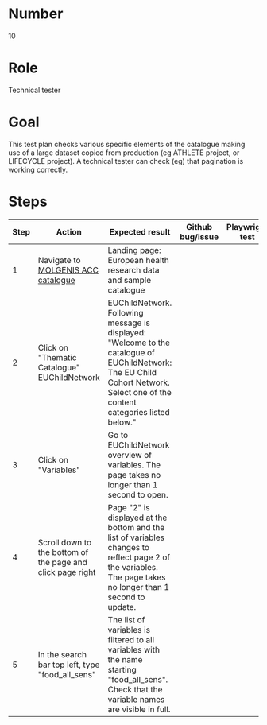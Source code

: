 # Number

10

# Role

Technical tester

# Goal

This test plan checks various specific elements of the catalogue making use of a large dataset copied from production (eg ATHLETE project, or LIFECYCLE project).  A technical tester can check (eg) that pagination is working correctly.

# Steps

| Step | Action | Expected result | Github bug/issue | Playwright test |
| -----| -------| ----------------| -----------------| ---------------- |
| 1 | Navigate to [MOLGENIS ACC catalogue](https://data-catalogue-acc.molgeniscloud.org/catalogue/ssr-catalogue) | Landing page: European health research data and sample catalogue | | |
| 2 |Click on "Thematic Catalogue" EUChildNetwork|EUChildNetwork. Following message is displayed: "Welcome to the catalogue of EUChildNetwork: The EU Child Cohort Network. Select one of the content categories listed below." | | |
| 3 |Click on "Variables"|Go to EUChildNetwork overview of variables. The page takes no longer than 1 second to open. | | |
| 4 |Scroll down to the bottom of the page and click page right|Page "2" is displayed at the bottom and the list of variables changes to reflect page 2 of the variables. The page takes no longer than 1 second to update. | | |
| 5 |In the search bar top left, type "food_all_sens"|The list of variables is filtered to all variables with the name starting "food_all_sens". Check that the variable names are visible in full. | | |
